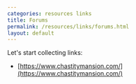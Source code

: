```yaml
---
categories: resources links
title: Forums
permalink: /resources/links/forums.html
layout: default
---
```


Let's start collecting links:

* [https://www.chastitymansion.com/](https://www.chastitymansion.com/)
